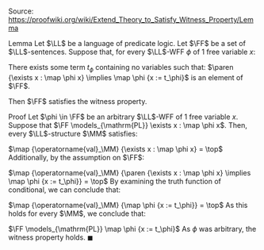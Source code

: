# 

Source: https://proofwiki.org/wiki/Extend_Theory_to_Satisfy_Witness_Property/Lemma

Lemma
Let $\LL$ be a language of predicate logic.
Let $\FF$ be a set of $\LL$-sentences.
Suppose that, for every $\LL$-WFF $\phi$ of $1$ free variable $x$:

There exists some term $t_\phi$ containing no variables such that:
$\paren {\exists x : \map \phi x} \implies \map \phi {x := t_\phi}$
is an element of $\FF$.

Then $\FF$ satisfies the witness property.


Proof
Let $\phi \in \FF$ be an arbitrary $\LL$-WFF of $1$ free variable $x$.
Suppose that $\FF \models_{\mathrm{PL}} \exists x : \map \phi x$.
Then, every $\LL$-structure $\MM$ satisfies:

$\map {\operatorname{val}_\MM} {\exists x : \map \phi x} = \top$
Additionally, by the assumption on $\FF$:

$\map {\operatorname{val}_\MM} {\paren {\exists x : \map \phi x} \implies \map \phi {x := t_\phi}} = \top$
By examining the truth function of conditional, we can conclude that:

$\map {\operatorname{val}_\MM} {\map \phi {x := t_\phi}} = \top$
As this holds for every $\MM$, we conclude that:

$\FF \models_{\mathrm{PL}} \map \phi {x := t_\phi}$
As $\phi$ was arbitrary, the witness property holds.
$\blacksquare$






